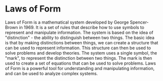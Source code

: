 # Laws of Form

Laws of Form is a mathematical system developed by George Spencer-Brown in 1969. It is a set of rules that describe how to use symbols to represent and manipulate information. The system is based on the idea of "distinction" - the ability to distinguish between two things. The basic idea is that by making distinctions between things, we can create a structure that can be used to represent information. This structure can then be used to solve problems and develop theories. The system uses a single symbol, the "mark", to represent the distinction between two things. The mark is then used to create a set of equations that can be used to solve problems. Laws of Form is a powerful tool for understanding and manipulating information, and can be used to analyze complex systems.
